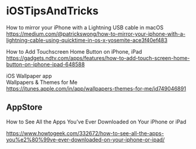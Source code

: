 # iOSTipsAndTricks

How to mirror your iPhone with a Lightning USB cable in macOS <br />
https://medium.com/@patrickswong/how-to-mirror-your-iphone-with-a-lightning-cable-using-quicktime-in-os-x-yosemite-ace3f40ef483 <br />

How to Add Touchscreen Home Button on iPhone, iPad <br />
https://gadgets.ndtv.com/apps/features/how-to-add-touch-screen-home-button-on-iphone-ipad-648588 <br />

iOS Wallpaper app <br />
Wallpapers & Themes for Me <br />
https://itunes.apple.com/in/app/wallpapers-themes-for-me/id749046891 <br />


<h2>AppStore</h2>

How to See All the Apps You’ve Ever Downloaded on Your iPhone or iPad

https://www.howtogeek.com/332672/how-to-see-all-the-apps-you%e2%80%99ve-ever-downloaded-on-your-iphone-or-ipad/
